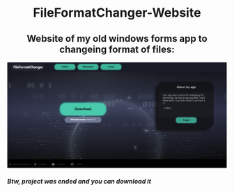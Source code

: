 <h1 align="center">FileFormatChanger-Website</h1>
<h2 align="center">Website of my old windows forms app to changeing format of files:</h2>
<img src="css/newss.png" >
<h5>Btw, project was ended and you can download it</h5>
